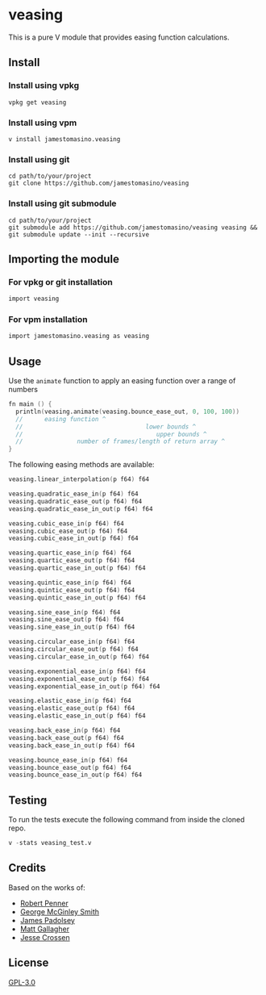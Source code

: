 # veasing

This is a pure V module that provides easing function calculations.

## Install

### Install using vpkg

```shell
vpkg get veasing
```

### Install using vpm

```shell
v install jamestomasino.veasing
```

### Install using git

```shell
cd path/to/your/project
git clone https://github.com/jamestomasino/veasing
```

### Install using git submodule

```shell
cd path/to/your/project
git submodule add https://github.com/jamestomasino/veasing veasing && git submodule update --init --recursive
```

## Importing the module

### For vpkg or git installation

```v
import veasing
```

### For vpm installation

```v
import jamestomasino.veasing as veasing

```

## Usage

Use the `animate` function to apply an easing function over a range of numbers
```v
fn main () {
  println(veasing.animate(veasing.bounce_ease_out, 0, 100, 100))
  //      easing function ^
  //                                  lower bounds ^
  //                                     upper bounds ^
  //               number of frames/length of return array ^
}
```

The following easing methods are available:

```v
veasing.linear_interpolation(p f64) f64

veasing.quadratic_ease_in(p f64) f64
veasing.quadratic_ease_out(p f64) f64
veasing.quadratic_ease_in_out(p f64) f64

veasing.cubic_ease_in(p f64) f64
veasing.cubic_ease_out(p f64) f64
veasing.cubic_ease_in_out(p f64) f64

veasing.quartic_ease_in(p f64) f64
veasing.quartic_ease_out(p f64) f64
veasing.quartic_ease_in_out(p f64) f64

veasing.quintic_ease_in(p f64) f64
veasing.quintic_ease_out(p f64) f64
veasing.quintic_ease_in_out(p f64) f64

veasing.sine_ease_in(p f64) f64
veasing.sine_ease_out(p f64) f64
veasing.sine_ease_in_out(p f64) f64

veasing.circular_ease_in(p f64) f64
veasing.circular_ease_out(p f64) f64
veasing.circular_ease_in_out(p f64) f64

veasing.exponential_ease_in(p f64) f64
veasing.exponential_ease_out(p f64) f64
veasing.exponential_ease_in_out(p f64) f64

veasing.elastic_ease_in(p f64) f64
veasing.elastic_ease_out(p f64) f64
veasing.elastic_ease_in_out(p f64) f64

veasing.back_ease_in(p f64) f64
veasing.back_ease_out(p f64) f64
veasing.back_ease_in_out(p f64) f64

veasing.bounce_ease_in(p f64) f64
veasing.bounce_ease_out(p f64) f64
veasing.bounce_ease_in_out(p f64) f64
```

## Testing

To run the tests execute the following command from inside the cloned repo.

```v
v -stats veasing_test.v
```

## Credits

Based on the works of:
- [Robert Penner](http://robertpenner.com/easing/)
- [George McGinley Smith](http://gsgd.co.uk/sandbox/jquery/easing/)
- [James Padolsey](http://james.padolsey.com/demos/jquery/easing/)
- [Matt Gallagher](http://cocoawithlove.com/2008/09/parametric-acceleration-curves-in-core.html)
- [Jesse Crossen](http://stackoverflow.com/questions/5161465/how-to-create-custom-easing-function-with-core-animation)


## License
[GPL-3.0](LICENSE)

